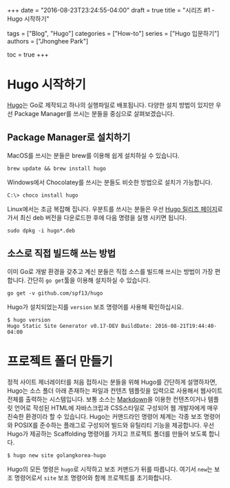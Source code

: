 +++
date = "2016-08-23T23:24:55-04:00"
draft = true
title = "시리즈 #1 - Hugo 시작하기"

tags = ["Blog", "Hugo"]
categories = ["How-to"]
series = ["Hugo 입문하기"]
authors = ["Jhonghee Park"]

toc = true
+++

Hugo 시작하기
===========

[Hugo](https://gohugo.io)는 Go로 제작되고 하나의 실행파일로 배포됩니다. 다양한 설치 방법이 있지만 우선 Package Manager를 쓰시는 분들을 중심으로 살펴보겠습니다.

## Package Manager로 설치하기

MacOS를 쓰시는 분들은 brew를 이용해 쉽게 설치하실 수 있습니다.

```
brew update && brew install hugo
```

Windows에서 Chocolatey를 쓰시는 분들도 비슷한 방법으로 설치가 가능합니다.
```
C:\> choco install hugo
```

Linux에서는 조금 복잡해 집니다. 우분트를 쓰시는 분들은 우선 [Hugo 릴리즈 페이지](https://github.com/spf13/hugo/releases)로 가서 최신 deb 버전을 다운로드한 후에 다음 명령을 실행 시키면 됩니다.
```
sudo dpkg -i hugo*.deb
```

## 소스로 직접 빌드해 쓰는 방법
이미 Go로 개발 환경을 갖추고 계신 분들은 직접 소스를 빌드해 쓰시는 방법이 가장 편합니다. 간단히 `go get`툴을 이용해 설치하실 수 있습니다.
```
go get -v github.com/spf13/hugo
```

Hugo가 설치되었는지를 `version` 보조 명령어를 사용해 확인하십시요.
```
$ hugo version
Hugo Static Site Generator v0.17-DEV BuildDate: 2016-08-21T19:44:40-04:00
```

# 프로젝트 폴더 만들기

정적 사이트 제너레이터를 처음 접하시는 분들을 위해 Hugo를 간단하게 설명하자면, Hugo는 소스 폴더 아래 존재하는 파일과 컨텐츠 템플릿을 입력으로 사용해서 웹사이트 전체를 출력하는 시스템입니다. 보통 소스는 [Markdown](https://github.com/adam-p/markdown-here/wiki/Markdown-Cheatsheet)을 이용한 컨텐츠이거나 템플릿 언어로 작성된 HTML에 자바스크립과 CSS스타일로 구성되어 웹 개발자에게 매우 친숙한 환경이라 할 수 있습니다. Hugo는 커맨드라인 명령어 체계는 각종 보조 명령어와 POSIX를 준수하는 플래그로 구성되어 빌드와 유틸리티 기능을 제공합니다. 우선 Hugo가 제공하는 Scaffolding 명령어를 가지고 프로젝트 폴더를 만들어 보도록 합니다.

```
$ hugo new site golangkorea-hugo
```
Hugo의 모든 명령은 `hugo`로 시작하고 보조 커맨드가 뒤를 따릅니다. 여기서 `new`는 보조 명령어로서 `site` 보조 명령어와 함께 프로젝트를 초기화합니다.